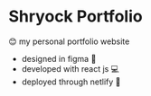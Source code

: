 # Shryock Portfolio

😊 my personal portfolio website 

- designed in figma 🎨
- developed with react js 💻
- deployed through netlify 🛫
